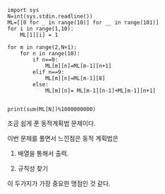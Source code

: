 ```
import sys
N=int(sys.stdin.readline())
ML=[[0 for _ in range(10)] for __ in range(101)]
for i in range(1,10):
    ML[1][i] = 1

for m in range(2,N+1):
    for n in range(10):
        if n==0:
            ML[m][n]=ML[m-1][n+1]
        elif n==9:
            ML[m][n]=ML[m-1][8]
        else:
            ML[m][n]= ML[m-1][n-1]+ML[m-1][n+1]


print(sum(ML[N])%1000000000)
```

조금 쉽게 푼 동적계획법 문제이다.

이번 문제를 풀면서 느낀점은 동적 계획법은 

1. 배열을 통해서 출력.

2. 규칙성 찾기

이 두가지가 가장 중요한 맹점인 것 같다.